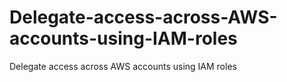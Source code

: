 # Delegate-access-across-AWS-accounts-using-IAM-roles
Delegate access across AWS accounts using IAM roles
